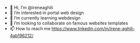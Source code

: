 - 👋 Hi, I’m @ireneaghili
- 👀 I’m interested in portal web design
- 🌱 I’m currently learning webdesign
- 💞️ I’m looking to collaborate on famous websites templates
- 📫 How to reach me https://www.linkedin.com/in/irene-aghili-4ab196212/

<!---
ireneaghili/ireneaghili is a ✨ special ✨ repository because its `README.md` (this file) appears on your GitHub profile.
You can click the Preview link to take a look at your changes.
--->
